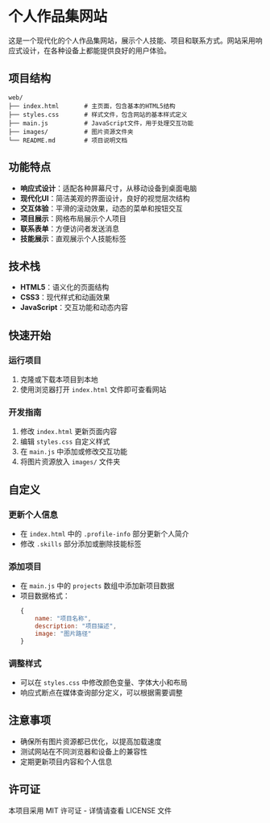 # 个人作品集网站

这是一个现代化的个人作品集网站，展示个人技能、项目和联系方式。网站采用响应式设计，在各种设备上都能提供良好的用户体验。

## 项目结构

```
web/
├── index.html       # 主页面，包含基本的HTML5结构
├── styles.css       # 样式文件，包含网站的基本样式定义
├── main.js          # JavaScript文件，用于处理交互功能
├── images/          # 图片资源文件夹
└── README.md        # 项目说明文档
```

## 功能特点

- **响应式设计**：适配各种屏幕尺寸，从移动设备到桌面电脑
- **现代化UI**：简洁美观的界面设计，良好的视觉层次结构
- **交互体验**：平滑的滚动效果，动态的菜单和按钮交互
- **项目展示**：网格布局展示个人项目
- **联系表单**：方便访问者发送消息
- **技能展示**：直观展示个人技能标签

## 技术栈

- **HTML5**：语义化的页面结构
- **CSS3**：现代样式和动画效果
- **JavaScript**：交互功能和动态内容

## 快速开始

### 运行项目

1. 克隆或下载本项目到本地
2. 使用浏览器打开 `index.html` 文件即可查看网站

### 开发指南

1. 修改 `index.html` 更新页面内容
2. 编辑 `styles.css` 自定义样式
3. 在 `main.js` 中添加或修改交互功能
4. 将图片资源放入 `images/` 文件夹

## 自定义

### 更新个人信息

- 在 `index.html` 中的 `.profile-info` 部分更新个人简介
- 修改 `.skills` 部分添加或删除技能标签

### 添加项目

- 在 `main.js` 中的 `projects` 数组中添加新项目数据
- 项目数据格式：
  ```javascript
  {
      name: "项目名称",
      description: "项目描述",
      image: "图片路径"
  }
  ```

### 调整样式

- 可以在 `styles.css` 中修改颜色变量、字体大小和布局
- 响应式断点在媒体查询部分定义，可以根据需要调整

## 注意事项

- 确保所有图片资源都已优化，以提高加载速度
- 测试网站在不同浏览器和设备上的兼容性
- 定期更新项目内容和个人信息

## 许可证

本项目采用 MIT 许可证 - 详情请查看 LICENSE 文件